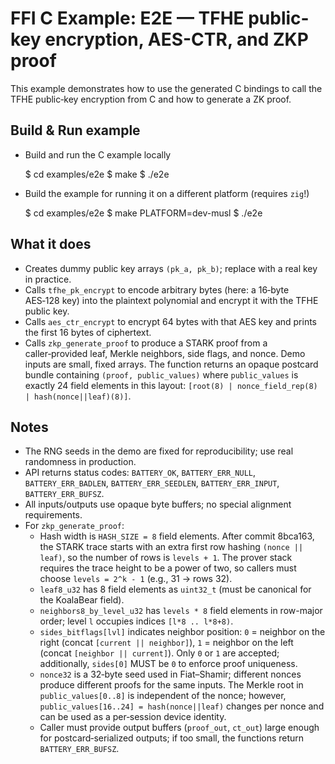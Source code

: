 # FFI C Example: E2E — TFHE public-key encryption, AES-CTR, and ZKP proof

This example demonstrates how to use the generated C bindings to call the TFHE public‑key encryption from C and how to generate a ZK proof.

## Build & Run example

- Build and run the C example locally

   $ cd examples/e2e
   $ make
   $ ./e2e

- Build the example for running it on a different platform (requires `zig`!)

   $ cd examples/e2e
   $ make PLATFORM=dev-musl
   $ ./e2e

## What it does

- Creates dummy public key arrays `(pk_a, pk_b)`; replace with a real key in practice.
- Calls `tfhe_pk_encrypt` to encode arbitrary bytes (here: a 16‑byte AES‑128 key) into the plaintext polynomial and encrypt it with the TFHE public key.
- Calls `aes_ctr_encrypt` to encrypt 64 bytes with that AES key and prints the first 16 bytes of ciphertext.
- Calls `zkp_generate_proof` to produce a STARK proof from a caller‑provided leaf, Merkle neighbors, side flags, and nonce. Demo inputs are small, fixed arrays.
  The function returns an opaque postcard bundle containing `(proof, public_values)` where `public_values`
  is exactly 24 field elements in this layout: `[root(8) | nonce_field_rep(8) | hash(nonce||leaf)(8)]`.

## Notes

- The RNG seeds in the demo are fixed for reproducibility; use real randomness in production.
- API returns status codes: `BATTERY_OK`, `BATTERY_ERR_NULL`, `BATTERY_ERR_BADLEN`, `BATTERY_ERR_SEEDLEN`, `BATTERY_ERR_INPUT`, `BATTERY_ERR_BUFSZ`.
- All inputs/outputs use opaque byte buffers; no special alignment requirements.
- For `zkp_generate_proof`:
  - Hash width is `HASH_SIZE = 8` field elements. After commit 8bca163, the STARK trace starts with an extra first row hashing `(nonce || leaf)`, so the number of rows is `levels + 1`.
    The prover stack requires the trace height to be a power of two, so callers must choose `levels = 2^k - 1` (e.g., 31 -> rows 32).
  - `leaf8_u32` has 8 field elements as `uint32_t` (must be canonical for the KoalaBear field).
  - `neighbors8_by_level_u32` has `levels * 8` field elements in row-major order; level `l` occupies indices `[l*8 .. l*8+8)`.
  - `sides_bitflags[lvl]` indicates neighbor position: `0` = neighbor on the right (concat `[current || neighbor]`), `1` = neighbor on the left (concat `[neighbor || current]`). Only `0` or `1` are accepted; additionally, `sides[0]` MUST be `0` to enforce proof uniqueness.
  - `nonce32` is a 32‑byte seed used in Fiat–Shamir; different nonces produce different proofs for the same inputs. The Merkle root in `public_values[0..8]` is independent of the nonce; however, `public_values[16..24] = hash(nonce||leaf)` changes per nonce and can be used as a per‑session device identity.
  - Caller must provide output buffers (`proof_out`, `ct_out`) large enough for postcard‑serialized outputs; if too small, the functions return `BATTERY_ERR_BUFSZ`.
